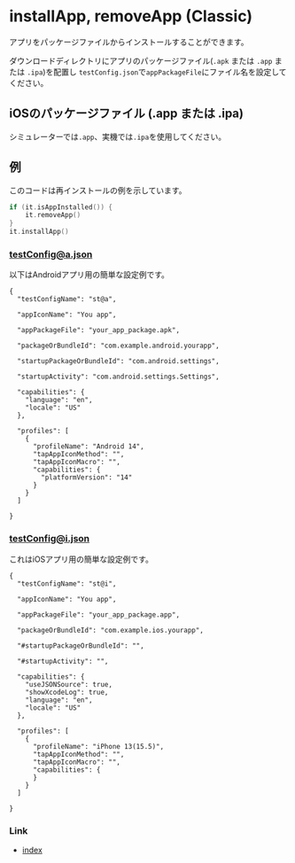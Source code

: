 # installApp, removeApp (Classic)

アプリをパッケージファイルからインストールすることができます。

ダウンロードディレクトリにアプリのパッケージファイル(`.apk` または `.app` または `.ipa`)を配置し
`testConfig.json`で`appPackageFile`にファイル名を設定してください。

## iOSのパッケージファイル (.app または .ipa)

シミュレーターでは`.app`、実機では`.ipa`を使用してください。

## 例

このコードは再インストールの例を示しています。

```kotlin
if (it.isAppInstalled()) {
    it.removeApp()
}
it.installApp()
```

### testConfig@a.json

以下はAndroidアプリ用の簡単な設定例です。

```
{
  "testConfigName": "st@a",

  "appIconName": "You app",

  "appPackageFile": "your_app_package.apk",

  "packageOrBundleId": "com.example.android.yourapp",

  "startupPackageOrBundleId": "com.android.settings",

  "startupActivity": "com.android.settings.Settings",

  "capabilities": {
    "language": "en",
    "locale": "US"
  },

  "profiles": [
    {
      "profileName": "Android 14",
      "tapAppIconMethod": "",
      "tapAppIconMacro": "",
      "capabilities": {
        "platformVersion": "14"
      }
    }
  ]

}
```

### testConfig@i.json

これはiOSアプリ用の簡単な設定例です。

```
{
  "testConfigName": "st@i",

  "appIconName": "You app",

  "appPackageFile": "your_app_package.app",

  "packageOrBundleId": "com.example.ios.yourapp",

  "#startupPackageOrBundleId": "",

  "#startupActivity": "",

  "capabilities": {
    "useJSONSource": true,
    "showXcodeLog": true,
    "language": "en",
    "locale": "US"
  },

  "profiles": [
    {
      "profileName": "iPhone 13(15.5)",
      "tapAppIconMethod": "",
      "tapAppIconMacro": "",
      "capabilities": {
      }
    }
  ]

}
```

### Link

- [index](../../../index_ja.md)
